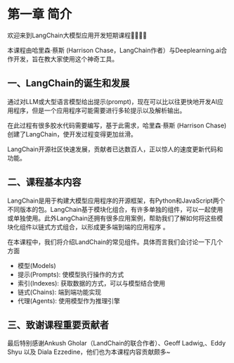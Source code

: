 # 第一章 简介

欢迎来到LangChain大模型应用开发短期课程👏🏻👏🏻

本课程由哈里森·蔡斯 (Harrison Chase，LangChain作者）与Deeplearning.ai合作开发，旨在教大家使用这个神奇工具。


## 一、LangChain的诞生和发展

通过对LLM或大型语言模型给出提示(prompt)，现在可以比以往更快地开发AI应用程序，但是一个应用程序可能需要进行多轮提示以及解析输出。

在此过程有很多胶水代码需要编写，基于此需求，哈里森·蔡斯 (Harrison Chase) 创建了LangChain，使开发过程变得更加丝滑。

LangChain开源社区快速发展，贡献者已达数百人，正以惊人的速度更新代码和功能。


## 二、课程基本内容

LangChain是用于构建大模型应用程序的开源框架，有Python和JavaScript两个不同版本的包。LangChain基于模块化组合，有许多单独的组件，可以一起使用或单独使用。此外LangChain还拥有很多应用案例，帮助我们了解如何将这些模块化组件以链式方式组合，以形成更多端到端的应用程序 。

在本课程中，我们将介绍LandChain的常见组件。具体而言我们会讨论一下几个方面
- 模型(Models)
- 提示(Prompts): 使模型执行操作的方式
- 索引(Indexes): 获取数据的方式，可以与模型结合使用
- 链式(Chains): 端到端功能实现
- 代理(Agents): 使用模型作为推理引擎

 

## 三、致谢课程重要贡献者

最后特别感谢Ankush Gholar（LandChain的联合作者）、Geoff Ladwig,、Eddy Shyu 以及 Diala Ezzedine，他们也为本课程内容贡献颇多~ 